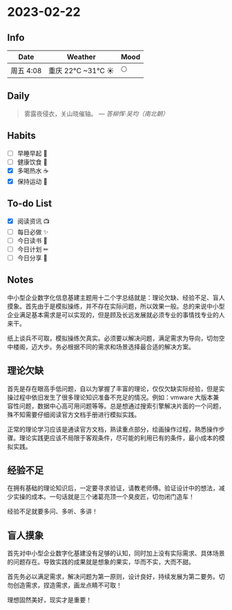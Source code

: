 # 2023-02-22

## Info

| Date    |  Weather          | Mood |
|---------|-------------------|-----|
| 周五 4:08 | 重庆 22°C ~31°C  ☀️ | 🌕  |

## Daily

> 雾露夜侵衣，关山晓催轴。
> — *答柳恽·吴均（南北朝）*


## Habits

- [ ] 早睡早起 🌃
- [ ] 健康饮食 🥗
- [x] 多喝热水 ☕️
- [x] 保持运动 💪

## To-do List

- [x] 阅读资讯 📺
- [ ] 每日必做 ✨
- [ ] 今日读书 📖
- [ ] 今日计划 ✏
- [ ] 今日分享 📌

## Notes

中小型企业数字化信息基建主题用十二个字总结就是：理论欠缺、经验不足、盲人摸象。首先由于是模拟操练，并不存在实际问题，所以效果一般。总的来说中小型企业满足基本需求是可以实现的，但是顾及长远发展就必须专业的事情找专业的人来干。

纸上谈兵不可取，模拟操练欠真实。必须要以解决问题，满足需求为导向，切勿空中楼阁，迈大步。务必根据不同的需求和场景选择最合适的解决方案。

## 理论欠缺

首先是存在眼高手低问题，自以为掌握了丰富的理论，仅仅欠缺实际经验，但是实操过程中依旧发生了很多理论知识准备不充足的情况。例如：vmware 大版本兼容性问题，数据中心高可用问题等等。总是想通过搜索引擎解决片面的一个问题，殊不知需要仔细阅读官方文档手册进行模拟实践。

正常的理论学习应该是通读官方文档，熟读重点部分，绘画操作过程，熟悉操作步骤。理论实践更应该不局限于客观条件，尽可能的利用已有的条件，最小成本的模拟实践。

## 经验不足

在拥有基础的理论知识后，一定要寻求验证，请教老师傅。验证设计中的想法，减少实操的成本。一句话就是三个诸葛亮顶一个臭皮匠，切勿闭门造车！

经验不足就要多问、多听、多讲！

## 盲人摸象

首先对中小型企业数字化基建没有足够的认知，同时加上没有实际需求、具体场景的问题存在。导致实践的成果就是想象的果实，华而不实，大而不甜。

首先务必以满足需求，解决问题为第一原则，设计良好，持续发展为第二要务。切勿创造需求，捏造需求，画龙点睛不可取！

理想固然美好，现实才是重要！